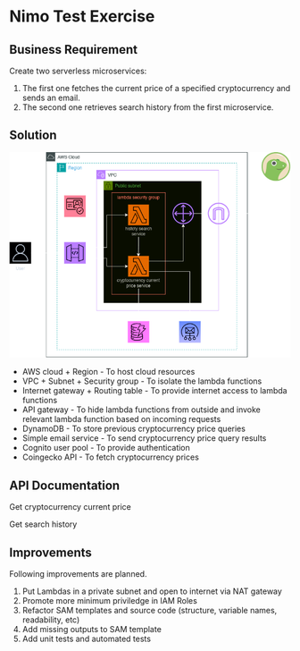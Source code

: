 # Nimo Test Exercise

## Business Requirement

Create two serverless microservices:

1. The first one fetches the current price of a specified cryptocurrency and sends an email.
2. The second one retrieves search history from the first microservice.

## Solution

![img](architecture-diagram.png)

- AWS cloud + Region - To host cloud resources
- VPC + Subnet + Security group - To isolate the lambda functions
- Internet gateway + Routing table - To provide internet access to lambda functions
- API gateway - To hide lambda functions from outside and invoke relevant lambda function based on incoming requests
- DynamoDB - To store previous cryptocurrency price queries
- Simple email service - To send cryptocurrency price query results
- Cognito user pool - To provide authentication
- Coingecko API - To fetch cryptocurrency prices

## API Documentation

Get cryptocurrency current price

Get search history

## Improvements

Following improvements are planned.

1. Put Lambdas in a private subnet and open to internet via NAT gateway
2. Promote more minimum priviledge in IAM Roles
3. Refactor SAM templates and source code (structure, variable names, readability, etc)
4. Add missing outputs to SAM template
5. Add unit tests and automated tests